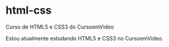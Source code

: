 # html-css
 Curso de HTML5 e CSS3 do CursoemVideo

Estou atualmente estudando HTML5 e CSS3 no CursoemVideo.